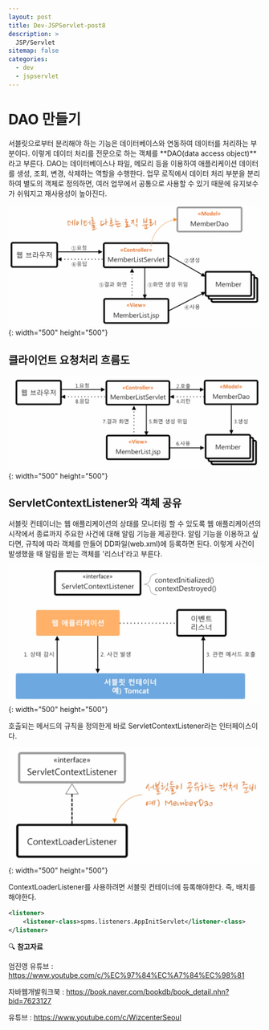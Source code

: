 ```yaml
---
layout: post
title: Dev-JSPServlet-post8
description: >
  JSP/Servlet
sitemap: false
categories:
  - dev
  - jspservlet
---
```


# DAO 만들기

서블릿으로부터 분리해야 하는 기능은 데이터베이스와 연동하여 데이터를 처리하는 부분이다. 이렇게 데이터 처리를 전문으로 하는 객체를 **DAO(data access object)**라고 부른다.
DAO는 데이터베이스나 파일, 메모리 등을 이용하여 애플리케이션 데이터를 생성, 조회, 변경, 삭제하는 역할을 수행한다. 업무 로직에서 데이터 처리 부분을 분리하여 별도의 객체로 정의하면, 여러 업무에서 공통으로 사용할 수 있기 때문에 유지보수가 쉬워지고 재사용성이 높아진다.

![그림](/assets/img/jspservlet/0605/0605-1.png){: width="500" height="500"}

## 클라이언트 요청처리 흐름도

![그림](/assets/img/jspservlet/0605/0605-2.png){: width="500" height="500"}

## ServletContextListener와 객체 공유

서블릿 컨테이너는 웹 애플리케이션의 상태를 모니터링 할 수 있도록 웹 애플리케이션의 시작에서 종료까지 주요한 사건에 대해 알림 기능을 제공한다. 알림 기능을 이용하고 싶다면, 규칙에 따라 객체를 만들어 DD파일(web.xml)에 등록하면 된다. 이렇게 사건이 발생했을 때 알림을 받는 객체를 '리스너'라고 부른다.

![그림](/assets/img/jspservlet/0605/0605-3.png){: width="500" height="500"}

호출되는 메서드의 규칙을 정의한게 바로 ServletContextListener라는 인터페이스이다.

![그림](/assets/img/jspservlet/0605/0605-4.png){: width="500" height="500"}

ContextLoaderListener를 사용하려면 서블릿 컨테이너에 등록해야한다. 즉, 배치를 해야한다.

~~~ web.xml
<listener>
    <listener-class>spms.listeners.AppInitServlet</listener-class>
</listener>
~~~

🔍 **참고자료**

엄진영 유튜브 : <https://www.youtube.com/c/%EC%97%84%EC%A7%84%EC%98%81>

자바웹개발워크북 : <https://book.naver.com/bookdb/book_detail.nhn?bid=7623127>

유튜브 : <https://www.youtube.com/c/WizcenterSeoul>